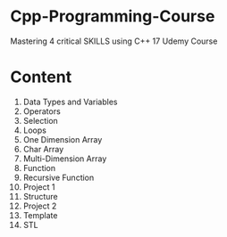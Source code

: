 # Cpp-Programming-Course
Mastering 4 critical SKILLS using C++ 17 Udemy Course 

# Content
1) Data Types and Variables 
2) Operators
3) Selection
4) Loops
5) One Dimension Array
6) Char Array
7) Multi-Dimension Array 
8) Function
9) Recursive Function 
10) Project 1
11) Structure 
12) Project 2
13) Template
14) STL

